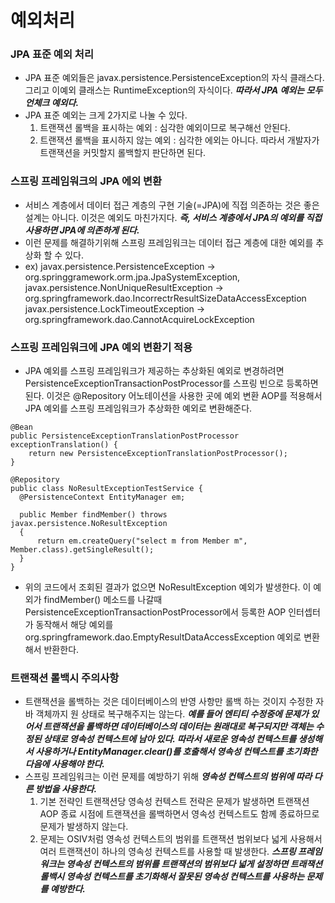 # 예외처리
### JPA 표준 예외 처리
- JPA 표준 예외들은 javax.persistence.PersistenceException의 자식 클래스다. 그리고 이예외 클래스는 RuntimeException의 자식이다. ***따라서 JPA 예외는 모두 언체크 예외다.***
- JPA 표준 예외는 크게 2가지로 나눌 수 있다.
  1. 트랜잭션 롤백을 표시하는 예외 : 심각한 예외이므로 복구해선 안된다. 
  2. 트랜잭션 롤백을 표시하지 않는 예외 : 심각한 에외는 아니다. 따라서 개발자가 트랜잭션을 커밋할지 롤백할지 판단하면 된다.

### 스프링 프레임워크의 JPA 에외 변환
- 서비스 계층에서 데이터 접근 계층의 구현 기술(=JPA)에 직접 의존하는 것은 좋은 설계는 아니다. 이것은 예외도 마친가지다. ***즉, 서비스 계층에서 JPA의 예외를 직접 사용하면 JPA에 의존하게 된다.***
- 이런 문제를 해결하기위해 스프링 프레임워크는 데이터 접근 계층에 대한 예외를 추상화 할 수 있다.
- ex) javax.persistence.PersistenceException -> org.springgramework.orm.jpa.JpaSystemException, javax.persistence.NonUniqueResultException -> org.springframework.dao.IncorrectrResultSizeDataAccessException
javax.persistence.LockTimeoutException -> org.springframework.dao.CannotAcquireLockException

### 스프링 프레임워크에 JPA 예외 변환기 적용
- JPA 예외를 스프링 프레임워크가 제공하는 추상화된 예외로 변경하려면 PersistenceExceptionTransactionPostProcessor를 스프링 빈으로 등록하면 된다. 이것은 @Repository 어노테이션을 사용한 곳에 예외 변환 AOP를 적용해서 JPA 예외를 스프링 프레임워크가 추상화한 예외로 변환해준다.

```
@Bean
public PersistenceExceptionTranslationPostProcessor exceptionTranslation() {
	return new PersistenceExceptionTranslationPostProcessor();
}
```

```
@Repository
public class NoResultExceptionTestService {
  @PersistenceContext EntityManager em;
  
  public Member findMember() throws javax.persistence.NoResultException
  {
      return em.createQuery("select m from Member m", Member.class).getSingleResult();
  }
}
```

- 위의 코드에서 조회된 결과가 없으면 NoResultException 예외가 발생한다. 이 예외가 findMember() 메소드를 나갈때  PersistenceExceptionTransactionPostProcessor에서 등록한 AOP 인터셉터가 동작해서 해당 예외를 org.springframework.dao.EmptyResultDataAccessException 예외로 변환해서 반환한다.

### 트랜잭션 롤백시 주의사항
- 트랜잭션을 롤백하는 것은 데이터베이스의 반영 사항만 롤백 하는 것이지 수정한 자바 객체까지 원 상태로 복구해주지는 않는다. ***예를 들어 엔티티 수정중에 문제가 있어서 트랜잭션을 롤백하면 데이터베이스의 데이터는 원래대로 복구되지만 객체는 수정된 상태로 영속성 컨텍스트에 남아 있다. 따라서 새로운 영속성 컨텍스트를 생성해서 사용하거나 EntityManager.clear()를 호출해서 영속성 컨텍스트를 초기화한 다음에 사용해야 한다.***
- 스프링 프레임워크는 이런 문제를 예방하기 위해 ***영속성 컨텍스트의 범위에 따라 다른 방법을 사용한다.***
	1. 기본 전략인 트랜잭션당 영속성 컨텍스트 전략은 문제가 발생하면 트랜잭션 AOP 종료 시점에 트랜잭션을 롤백하면서 영속성 컨텍스트도 함께 종료하므로 문제가 발생하지 않는다.
	2. 문제는 OSIV처럼 영속성 컨텍스트의 범위를 트랜잭션 범위보다 넓게 사용해서 여러 트랜잭션이 하나의 영속성 컨텍스트를 사용할 때 발생한다. ***스프링 프레임워크는 영속성 컨텍스트의 범위를 트랜잭션의 범위보다 넓게 설정하면 트래잭션 롤백시 영속성 컨텍스트를 초기화해서 잘못된 영속성 컨텍스트를 사용하는 문제를 예방한다.***
